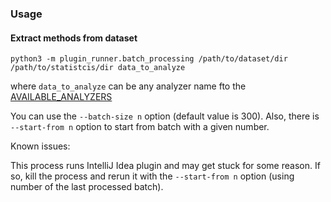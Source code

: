 ### Usage

#### Extract methods from dataset

``` 
python3 -m plugin_runner.batch_processing /path/to/dataset/dir /path/to/statistcis/dir data_to_analyze
```

where ```data_to_analyze``` can be any analyzer name fto the [AVAILABLE_ANALYZERS](./analyzers.py)

You can use the ```--batch-size n``` option (default value is 300).
Also, there is ```--start-from n``` option to start from batch with a given number.

Known issues:

This process runs IntelliJ Idea plugin and may get stuck for some reason.
If so, kill the process and rerun it with the ```--start-from n``` option (using number of the last processed batch).
